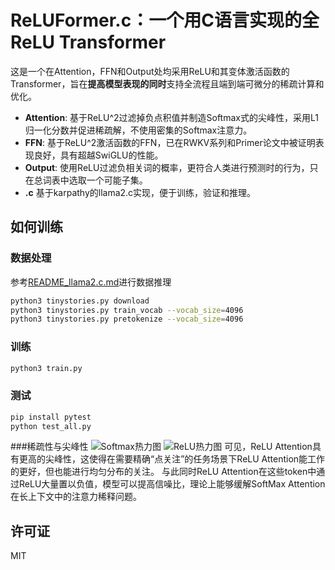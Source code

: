 # ReLUFormer.c：一个用C语言实现的全ReLU Transformer

这是一个在Attention，FFN和Output处均采用ReLU和其变体激活函数的Transformer，旨在**提高模型表现的同时**支持全流程且端到端可微分的稀疏计算和优化。

- **Attention**: 基于ReLU^2过滤掉负点积值并制造Softmax式的尖峰性，采用L1归一化分数并促进稀疏解，不使用密集的Softmax注意力。
- **FFN**: 基于ReLU^2激活函数的FFN，已在RWKV系列和Primer论文中被证明表现良好，具有超越SwiGLU的性能。
- **Output**: 使用ReLU过滤负相关词的概率，更符合人类进行预测时的行为，只在总词表中选取一个可能子集。
- **.c** 基于karpathy的llama2.c实现，便于训练，验证和推理。

## 如何训练

### 数据处理

参考[README_llama2.c.md](./README_llama2.c.md)进行数据推理

```bash
python3 tinystories.py download
python3 tinystories.py train_vocab --vocab_size=4096
python3 tinystories.py pretokenize --vocab_size=4096
```

### 训练

```bash
python3 train.py
```

### 测试

```bash
pip install pytest
python test_all.py
```

###稀疏性与尖峰性
![Softmax热力图](https://github.com/DisOOM/ReLUFormer.c/blob/master/AttnMatForSoftMax.png)
![ReLU热力图](https://github.com/DisOOM/ReLUFormer.c/blob/master/AttnMatForReLU.png)
可见，ReLU Attention具有更高的尖峰性，这使得在需要精确“点关注”的任务场景下ReLU Attention能工作的更好，但也能进行均匀分布的关注。
与此同时ReLU Attention在这些token中通过ReLU大量置以负值，模型可以提高信噪比，理论上能够缓解SoftMax Attention在长上下文中的注意力稀释问题。

## 许可证

MIT
